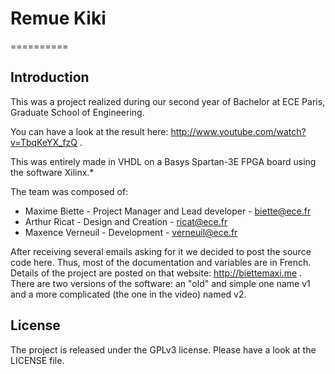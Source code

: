 # Remue Kiki
==========

## Introduction

This was a project realized during our second year of Bachelor at ECE Paris, Graduate School of Engineering.

You can have a look at the result here: http://www.youtube.com/watch?v=TbqKeYX_fzQ .

This was entirely made in VHDL on a Basys Spartan-3E FPGA board using the software Xilinx.*

The team was composed of:
* Maxime Biette - Project Manager and Lead developer - biette@ece.fr
* Arthur Ricat - Design and Creation - ricat@ece.fr
* Maxence Verneuil - Development - verneuil@ece.fr

After receiving several emails asking for it we decided to post the source code here. Thus, most of the documentation and variables are in French. Details of the project are posted on that website: http://biettemaxi.me .
There are two versions of the software: an "old" and simple one name v1 and a more complicated (the one in the video) named v2.

## License

The project is released under the GPLv3 license.
Please have a look at the LICENSE file.